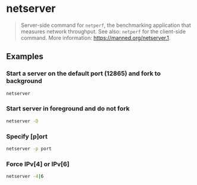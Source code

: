 # netserver

> Server-side command for `netperf`, the benchmarking application that measures network throughput. See also: `netperf` for the client-side command. More information: <https://manned.org/netserver.1>.

## Examples

### Start a server on the default port (12865) and fork to background

```bash
netserver
```

### Start server in foreground and do not fork

```bash
netserver -D
```

### Specify [p]ort

```bash
netserver -p port
```

### Force IPv[4] or IPv[6]

```bash
netserver -4|6
```

